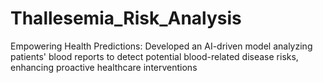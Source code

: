 # Thallesemia_Risk_Analysis
Empowering Health Predictions: Developed an AI-driven model analyzing patients' blood reports to detect potential blood-related disease risks, enhancing proactive healthcare interventions
